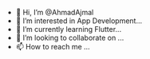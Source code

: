 - 👋 Hi, I’m @AhmadAjmal
- 👀 I’m interested in App Development...
- 🌱 I’m currently learning Flutter...
- 💞️ I’m looking to collaborate on ...
- 📫 How to reach me ...

<!---
AhmadAjmal/AhmadAjmal is a ✨ special ✨ repository because its `README.md` (this file) appears on your GitHub profile.
You can click the Preview link to take a look at your changes.
--->
